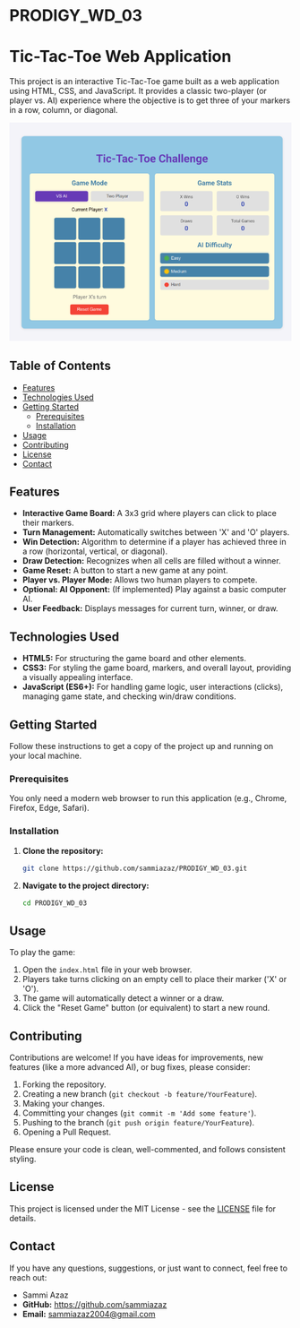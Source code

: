 # PRODIGY_WD_03

# Tic-Tac-Toe Web Application

This project is an interactive Tic-Tac-Toe game built as a web application using HTML, CSS, and JavaScript. It provides a classic two-player (or player vs. AI) experience where the objective is to get three of your markers in a row, column, or diagonal.

![Image Alt](https://github.com/sammiazaz/PRODIGY_WD_03/blob/main/Screenshot%202025-07-04%20115851.png?raw=true)
## Table of Contents

* [Features](#features)
* [Technologies Used](#technologies-used)
* [Getting Started](#getting-started)
    * [Prerequisites](#prerequisites)
    * [Installation](#installation)
* [Usage](#usage)
* [Contributing](#contributing)
* [License](#license)
* [Contact](#contact)

## Features

* **Interactive Game Board:** A 3x3 grid where players can click to place their markers.
* **Turn Management:** Automatically switches between 'X' and 'O' players.
* **Win Detection:** Algorithm to determine if a player has achieved three in a row (horizontal, vertical, or diagonal).
* **Draw Detection:** Recognizes when all cells are filled without a winner.
* **Game Reset:** A button to start a new game at any point.
* **Player vs. Player Mode:** Allows two human players to compete.
* **Optional: AI Opponent:** (If implemented) Play against a basic computer AI.
* **User Feedback:** Displays messages for current turn, winner, or draw.

## Technologies Used

* **HTML5:** For structuring the game board and other elements.
* **CSS3:** For styling the game board, markers, and overall layout, providing a visually appealing interface.
* **JavaScript (ES6+):** For handling game logic, user interactions (clicks), managing game state, and checking win/draw conditions.

## Getting Started

Follow these instructions to get a copy of the project up and running on your local machine.

### Prerequisites

You only need a modern web browser to run this application (e.g., Chrome, Firefox, Edge, Safari).

### Installation

1.  **Clone the repository:**
    ```bash
    git clone https://github.com/sammiazaz/PRODIGY_WD_03.git
    ```
2.  **Navigate to the project directory:**
    ```bash
    cd PRODIGY_WD_03

    ```

## Usage

To play the game:

1.  Open the `index.html` file in your web browser.
2.  Players take turns clicking on an empty cell to place their marker ('X' or 'O').
3.  The game will automatically detect a winner or a draw.
4.  Click the "Reset Game" button (or equivalent) to start a new round.

## Contributing

Contributions are welcome! If you have ideas for improvements, new features (like a more advanced AI), or bug fixes, please consider:

1.  Forking the repository.
2.  Creating a new branch (`git checkout -b feature/YourFeature`).
3.  Making your changes.
4.  Committing your changes (`git commit -m 'Add some feature'`).
5.  Pushing to the branch (`git push origin feature/YourFeature`).
6.  Opening a Pull Request.

Please ensure your code is clean, well-commented, and follows consistent styling.

## License

This project is licensed under the MIT License - see the [LICENSE](LICENSE) file for details.

## Contact

If you have any questions, suggestions, or just want to connect, feel free to reach out:

* Sammi Azaz
* **GitHub:** https://github.com/sammiazaz
* **Email:** sammiazaz2004@gmail.com
